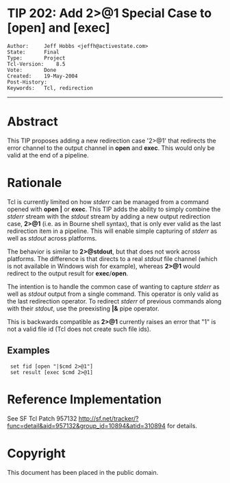 # TIP 202: Add 2>@1 Special Case to [open] and [exec]
	Author:		Jeff Hobbs <jeffh@activestate.com>
	State:		Final
	Type:		Project
	Tcl-Version:	8.5
	Vote:		Done
	Created:	19-May-2004
	Post-History:	
	Keywords:	Tcl, redirection
-----

# Abstract

This TIP proposes adding a new redirection case '2>@1' that redirects
the error channel to the output channel in **open** and **exec**.
This would only be valid at the end of a pipeline.

# Rationale

Tcl is currently limited on how _stderr_ can be managed from a
command opened with **open \|** or **exec**.  This TIP adds the
ability to simply combine the _stderr_ stream with the _stdout_
stream by adding a new output redirection case, **2>@1** \(i.e. as in
Bourne shell syntax\), that is only ever valid as the last redirection
item in a pipeline.  This will enable simple capturing of _stderr_
as well as _stdout_ across platforms.

The behavior is similar to **2>@stdout**, but that does not work
across platforms.  The difference is that directs to a real _stdout_
file channel \(which is not available in Windows wish for example\),
whereas **2>@1** would redirect to the output result for
**exec**/**open**.

The intention is to handle the common case of wanting to capture
_stderr_ as well as _stdout_ output from a single command.  This
operator is only valid as the last redirection operator.  To redirect
_stderr_ of previous commands along with their _stdout_, use the
preexisting **\|&** pipe operator.

This is backwards compatible as **2>@1** currently raises an error
that "1" is not a valid file id \(Tcl does not create such file ids\).

## Examples

	 set fid [open "|$cmd 2>@1"]
	 set result [exec $cmd 2>@1]

# Reference Implementation 

See SF Tcl Patch 957132
<http://sf.net/tracker/?func=detail&aid=957132&group_id=10894&atid=310894> 
for details.

# Copyright 

This document has been placed in the public domain.

